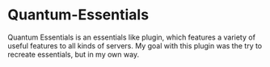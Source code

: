 # Quantum-Essentials
Quantum Essentials is an essentials like plugin, which features a variety of useful features to all kinds of servers. My goal with this plugin was the try to recreate essentials, but in my own way.
